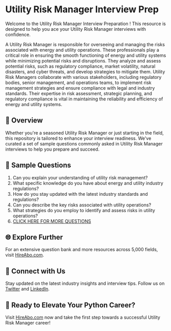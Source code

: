 # Utility Risk Manager Interview Prep

Welcome to the Utility Risk Manager Interview Preparation ! This resource is designed to help you ace your Utility Risk Manager interviews with confidence.

A Utility Risk Manager is responsible for overseeing and managing the risks associated with energy and utility operations. These professionals play a critical role in ensuring the smooth functioning of energy and utility systems while minimizing potential risks and disruptions. They analyze and assess potential risks, such as regulatory compliance, market volatility, natural disasters, and cyber threats, and develop strategies to mitigate them. Utility Risk Managers collaborate with various stakeholders, including regulatory bodies, senior management, and operations teams, to implement risk management strategies and ensure compliance with legal and industry standards. Their expertise in risk assessment, strategic planning, and regulatory compliance is vital in maintaining the reliability and efficiency of energy and utility systems.

## 🚀 Overview

Whether you're a seasoned Utility Risk Manager or just starting in the field, this repository is tailored to enhance your interview readiness. We've curated a set of sample questions commonly asked in Utility Risk Manager interviews to help you prepare and succeed.

## 📝 Sample Questions

1. Can you explain your understanding of utility risk management?
2. What specific knowledge do you have about energy and utility industry regulations?
3. How do you stay updated with the latest industry standards and regulations?
4. Can you describe the key risks associated with utility operations?
5. What strategies do you employ to identify and assess risks in utility operations?
6. [CLICK HERE FOR MORE QUESTIONS](https://hireabo.com/job/20_2_41/Utility%20Risk%20Manager)

## 🌐 Explore Further

For an extensive question bank and more resources across 5,000 fields, visit [HireAbo.com](https://www.hireabo.com).

## 📱 Connect with Us

Stay updated on the latest industry insights and interview tips. Follow us on [Twitter](https://twitter.com/hireabo) and [LinkedIn](https://www.linkedin.com/in/hire-abo-3609972a8/).

## 🚀 Ready to Elevate Your Python Career?

Visit [HireAbo.com](https://www.hireabo.com) now and take the first step towards a successful Utility Risk Manager career!